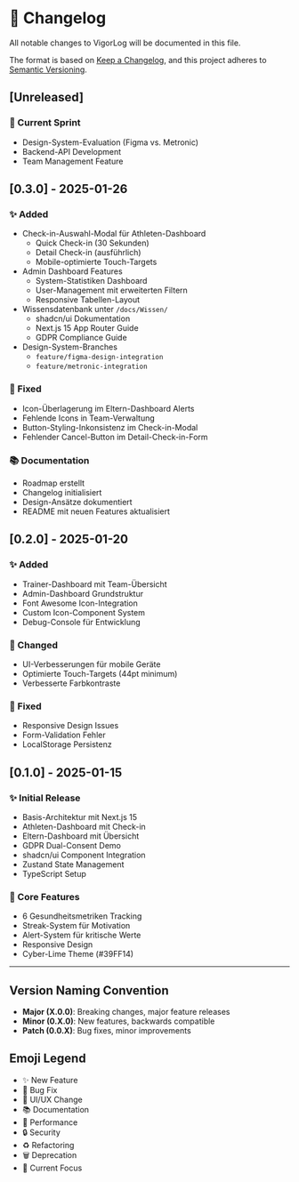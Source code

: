 # 📝 Changelog

All notable changes to VigorLog will be documented in this file.

The format is based on [Keep a Changelog](https://keepachangelog.com/en/1.0.0/),
and this project adheres to [Semantic Versioning](https://semver.org/spec/v2.0.0.html).

## [Unreleased]

### 🎯 Current Sprint
- Design-System-Evaluation (Figma vs. Metronic)
- Backend-API Development
- Team Management Feature

## [0.3.0] - 2025-01-26

### ✨ Added
- Check-in-Auswahl-Modal für Athleten-Dashboard
  - Quick Check-in (30 Sekunden)
  - Detail Check-in (ausführlich)
  - Mobile-optimierte Touch-Targets
- Admin Dashboard Features
  - System-Statistiken Dashboard
  - User-Management mit erweiterten Filtern
  - Responsive Tabellen-Layout
- Wissensdatenbank unter `/docs/Wissen/`
  - shadcn/ui Dokumentation
  - Next.js 15 App Router Guide
  - GDPR Compliance Guide
- Design-System-Branches
  - `feature/figma-design-integration`
  - `feature/metronic-integration`

### 🔧 Fixed
- Icon-Überlagerung im Eltern-Dashboard Alerts
- Fehlende Icons in Team-Verwaltung
- Button-Styling-Inkonsistenz im Check-in-Modal
- Fehlender Cancel-Button im Detail-Check-in-Form

### 📚 Documentation
- Roadmap erstellt
- Changelog initialisiert
- Design-Ansätze dokumentiert
- README mit neuen Features aktualisiert

## [0.2.0] - 2025-01-20

### ✨ Added
- Trainer-Dashboard mit Team-Übersicht
- Admin-Dashboard Grundstruktur
- Font Awesome Icon-Integration
- Custom Icon-Component System
- Debug-Console für Entwicklung

### 🎨 Changed
- UI-Verbesserungen für mobile Geräte
- Optimierte Touch-Targets (44pt minimum)
- Verbesserte Farbkontraste

### 🔧 Fixed
- Responsive Design Issues
- Form-Validation Fehler
- LocalStorage Persistenz

## [0.1.0] - 2025-01-15

### ✨ Initial Release
- Basis-Architektur mit Next.js 15
- Athleten-Dashboard mit Check-in
- Eltern-Dashboard mit Übersicht
- GDPR Dual-Consent Demo
- shadcn/ui Component Integration
- Zustand State Management
- TypeScript Setup

### 🎯 Core Features
- 6 Gesundheitsmetriken Tracking
- Streak-System für Motivation
- Alert-System für kritische Werte
- Responsive Design
- Cyber-Lime Theme (#39FF14)

---

## Version Naming Convention

- **Major (X.0.0)**: Breaking changes, major feature releases
- **Minor (0.X.0)**: New features, backwards compatible
- **Patch (0.0.X)**: Bug fixes, minor improvements

## Emoji Legend

- ✨ New Feature
- 🔧 Bug Fix
- 🎨 UI/UX Change
- 📚 Documentation
- 🚀 Performance
- 🔒 Security
- ♻️ Refactoring
- 🗑️ Deprecation
- 🎯 Current Focus